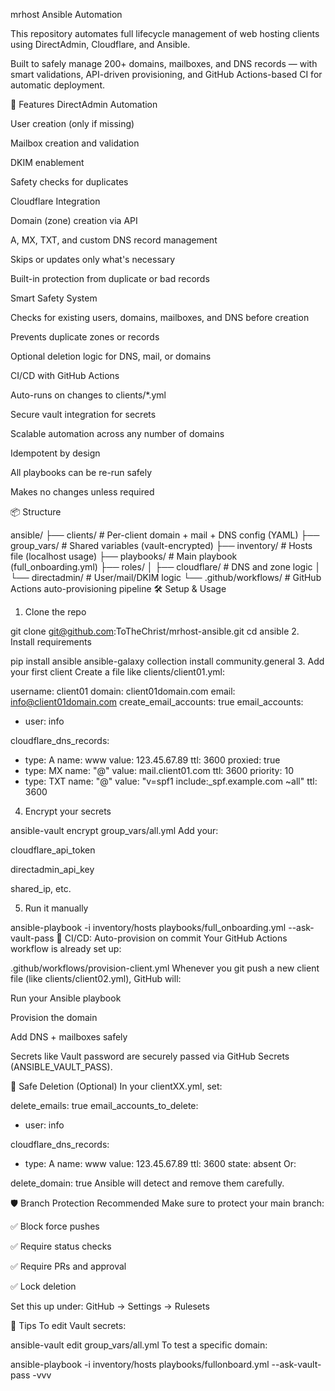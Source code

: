 mrhost Ansible Automation

This repository automates full lifecycle management of web hosting clients using DirectAdmin, Cloudflare, and Ansible.

Built to safely manage 200+ domains, mailboxes, and DNS records — with smart validations, API-driven provisioning, and GitHub Actions-based CI for automatic deployment.

🚀 Features
DirectAdmin Automation

User creation (only if missing)

Mailbox creation and validation

DKIM enablement

Safety checks for duplicates

Cloudflare Integration

Domain (zone) creation via API

A, MX, TXT, and custom DNS record management

Skips or updates only what's necessary

Built-in protection from duplicate or bad records

Smart Safety System

Checks for existing users, domains, mailboxes, and DNS before creation

Prevents duplicate zones or records

Optional deletion logic for DNS, mail, or domains

CI/CD with GitHub Actions

Auto-runs on changes to clients/*.yml

Secure vault integration for secrets

Scalable automation across any number of domains

Idempotent by design

All playbooks can be re-run safely

Makes no changes unless required

📦 Structure

ansible/
├── clients/                # Per-client domain + mail + DNS config (YAML)
├── group_vars/             # Shared variables (vault-encrypted)
├── inventory/              # Hosts file (localhost usage)
├── playbooks/              # Main playbook (full_onboarding.yml)
├── roles/
│   ├── cloudflare/         # DNS and zone logic
│   └── directadmin/        # User/mail/DKIM logic
└── .github/workflows/      # GitHub Actions auto-provisioning pipeline
🛠️ Setup & Usage
1. Clone the repo

git clone git@github.com:ToTheChrist/mrhost-ansible.git
cd ansible
2. Install requirements

pip install ansible
ansible-galaxy collection install community.general
3. Add your first client
Create a file like clients/client01.yml:


username: client01
domain: client01domain.com
email: info@client01domain.com
create_email_accounts: true
email_accounts:
  - user: info

cloudflare_dns_records:
  - type: A
    name: www
    value: 123.45.67.89
    ttl: 3600
    proxied: true
  - type: MX
    name: "@"
    value: mail.client01.com
    ttl: 3600
    priority: 10
  - type: TXT
    name: "@"
    value: "v=spf1 include:_spf.example.com ~all"
    ttl: 3600
4. Encrypt your secrets

ansible-vault encrypt group_vars/all.yml
Add your:

cloudflare_api_token

directadmin_api_key

shared_ip, etc.

5. Run it manually

ansible-playbook -i inventory/hosts playbooks/full_onboarding.yml --ask-vault-pass
🤖 CI/CD: Auto-provision on commit
Your GitHub Actions workflow is already set up:


.github/workflows/provision-client.yml
Whenever you git push a new client file (like clients/client02.yml), GitHub will:

Run your Ansible playbook

Provision the domain

Add DNS + mailboxes safely

Secrets like Vault password are securely passed via GitHub Secrets (ANSIBLE_VAULT_PASS).

🧼 Safe Deletion (Optional)
In your clientXX.yml, set:

delete_emails: true
email_accounts_to_delete:
  - user: info

cloudflare_dns_records:
  - type: A
    name: www
    value: 123.45.67.89
    ttl: 3600
    state: absent
Or:


delete_domain: true
Ansible will detect and remove them carefully.

🛡 Branch Protection Recommended
Make sure to protect your main branch:

✅ Block force pushes

✅ Require status checks

✅ Require PRs and approval

✅ Lock deletion

Set this up under: GitHub → Settings → Rulesets

🧠 Tips
To edit Vault secrets:

ansible-vault edit group_vars/all.yml
To test a specific domain:


ansible-playbook -i inventory/hosts playbooks/fullonboard.yml --ask-vault-pass -vvv

